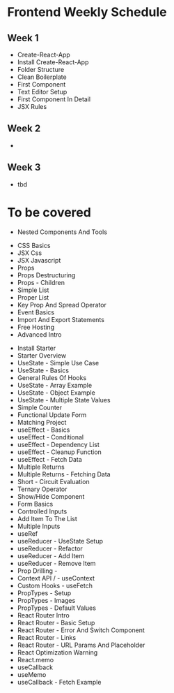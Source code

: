 # Frontend Weekly Schedule 
## Week 1
- Create-React-App 
-  Install Create-React-App 
-  Folder Structure 
-  Clean Boilerplate 
-  First Component 
-  Text Editor Setup 
-  First Component In Detail 
-  JSX Rules  
## Week 2
-

## Week 3
- tbd




# To be covered
-  Nested Components And Tools 
<!-- -  Mini Book Project  -->
-  CSS Basics 
-  JSX Css 
-  JSX Javascript 
-  Props 
-  Props Destructuring 
-  Props - Children 
-  Simple List 
-  Proper List 
-  Key Prop And Spread Operator 
-  Event Basics 
-  Import And Export Statements 
-  Free Hosting 
-  Advanced Intro 
<!-- -  Get Starter Project  -->
-  Install Starter 
-  Starter Overview 
-  UseState - Simple Use Case 
-  UseState - Basics 
-  General Rules Of Hooks 
-  UseState - Array Example 
-  UseState - Object Example 
-  UseState - Multiple State Values 
-  Simple Counter 
-  Functional Update Form 
-  Matching Project 
-  useEffect - Basics 
-  useEffect - Conditional 
-  useEffect - Dependency List 
-  useEffect - Cleanup Function 
-  useEffect - Fetch Data 
-  Multiple Returns 
-  Multiple Returns - Fetching Data 
-  Short - Circuit Evaluation 
-  Ternary Operator 
-  Show/Hide Component 
-  Form Basics 
-  Controlled Inputs 
-  Add Item To The List 
-  Multiple Inputs 
-  useRef 
-  useReducer - UseState Setup 
-  useReducer - Refactor 
-  useReducer - Add Item 
-  useReducer - Remove Item 
-  Prop Drilling - 
-  Context API / - useContext 
-  Custom Hooks - useFetch 
-  PropTypes - Setup 
-  PropTypes - Images 
-  PropTypes - Default Values 
-  React Router Intro 
-  React Router - Basic Setup 
-  React Router - Error And Switch Component 
-  React Router - Links 
-  React Router - URL Params And Placeholder 
-  React Optimization Warning 
-  React.memo 
-  useCallback 
-  useMemo 
-  useCallback - Fetch Example